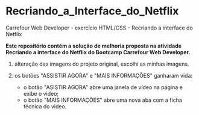 # Recriando_a_Interface_do_Netflix
Carrefour Web Developer - exercício HTML/CSS - Recriando a interface do Netflix

**Este repositório contém a solução de melhoria proposta na atividade Recriando a interface do Netflix do Bootcamp Carrefour Web Developer.**
    
1. alteração das imagens do projeto original, escolhi as minhas imagens.
2. os botões "ASSISTIR AGORA" e "MAIS INFORMAÇÕES" ganharam vida:

    - o botão "ASISTIR AGORA"  abre uma janela de vídeo na página e exibe o video;
    - o botão "MAIS INFORMAÇÕES" abre uma nova aba com a ficha técnica do video.



    
    
    











































